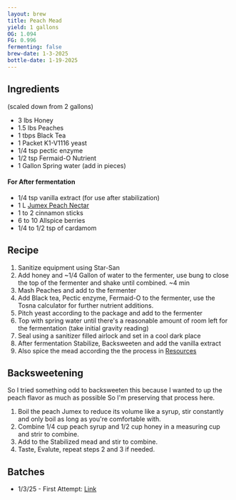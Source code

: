 ```yaml
---
layout: brew
title: Peach Mead
yield: 1 gallons
OG: 1.094
FG: 0.996
fermenting: false
brew-date: 1-3-2025
bottle-date: 1-19-2025
---
```


## Ingredients
(scaled down from 2 gallons)
 - 3 lbs Honey
 - 1.5 lbs Peaches 
 - 1 tbps Black Tea
 - 1 Packet K1-V1116 yeast
 - 1/4 tsp pectic enzyme
 - 1/2 tsp Fermaid-O Nutrient
 - 1 Gallon Spring water (add in pieces)

#### For After fermentation
 - 1/4 tsp vanilla extract (for use after stabilization)
 - 1 L [Jumex Peach Nectar](http://jumexinternational.com/peach-nectar/)
 - 1 to 2 cinnamon sticks
 - 6 to 10 Allspice berries
 - 1/4 to 1/2 tsp of cardamom

## Recipe
 1. Sanitize equipment using Star-San
 2. Add honey and ~1/4 Gallon of water to the fermenter, use bung to close the top of the fermenter and shake until combined. ~4 min
 3. Mash Peaches and add to the fermenter
 5. Add Black tea, Pectic enzyme, Fermaid-O to the fermenter, use the Tosna calculator for further nutrient additions.
 6. Pitch yeast according to the package and add to the fermenter
 7. Top with spring water until there's a reasonable amount of room left for the fermentation (take initial gravity reading)
 8. Seal using a sanitizer filled airlock and set in a cool dark place
 9. After fermentation Stabilize, Backsweeten and add the vanilla extract
 10. Also spice the mead according the the process in <a href="{{ site.baseurl }}/about">Resources</a>

## Backsweetening
So I tried something odd to backsweeten this because I wanted to up the peach flavor as much as possible So I'm preserving that process here. 
 1. Boil the peach Jumex to reduce its volume like a syrup, stir constantly and only boil as long as you're comfortable with.
 2. Combine 1/4 cup peach syrup and 1/2 cup honey in a measuring cup and strir to combine.
 3. Add to the Stabilized mead and stir to combine.
 4. Taste, Evalute, repeat steps 2 and 3 if needed.

## Batches
 - 1/3/25 - First Attempt: <a href="{{ site.baseurl }}/Mead-Attempts/Peach-Attempts/Attempt-1">Link</a>
